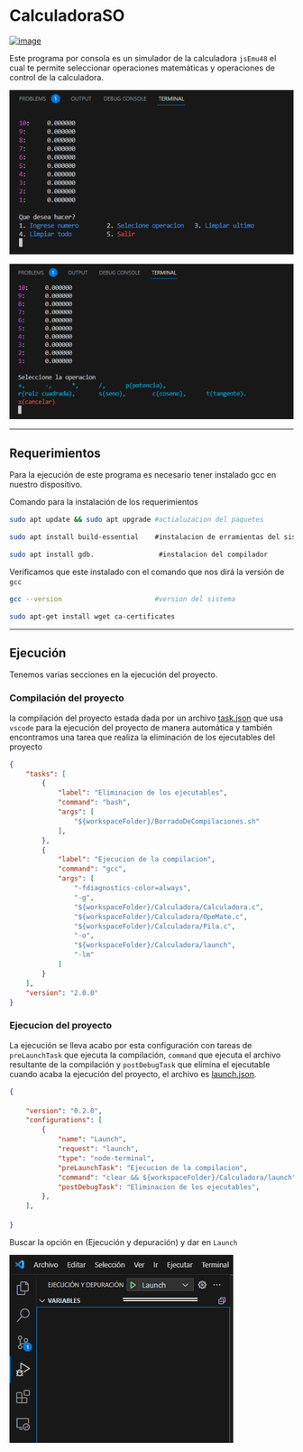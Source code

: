 # CalculadoraSO

[![image](https://user-images.githubusercontent.com/61659765/217417023-b5a0b99d-3efd-4ad3-b8e7-80b9b1a8e840.png)](https://youtu.be/vihYDBO5scY)


Este programa por consola es un simulador de la calculadora ``jsEmu48`` el cual te permite seleccionar operaciones matemáticas y operaciones de control de la calculadora.

![Terminal con opciones](img/img1.png)

![Terminal con operaciones](img/img2.png)

---

## Requerimientos

Para la ejecución de este programa es necesario tener instalado gcc en nuestro dispositivo.

Comando para la instalación de los requerimientos

``` bash
sudo apt update && sudo apt upgrade #actialuzacion del paquetes
```

``` bash
sudo apt install build-essential    #instalacion de erramientas del sistema
```

``` bash
sudo apt install gdb.                #instalacion del compilador
```

Verificamos que este instalado con el comando que nos dirá la versión de ``gcc``

``` bash
gcc --version                       #version del sistema
```

``` bash
sudo apt-get install wget ca-certificates  
```

---

## Ejecución

Tenemos varias secciones en la ejecución del proyecto.

### Compilación del proyecto

la compilación del proyecto estada dada por un archivo [task.json](.vscode/tasks.json) que usa ``vscode`` para la ejecución del proyecto de manera automática y también encontramos una tarea que realiza la eliminación de los ejecutables del proyecto

``` json
{
    "tasks": [
        {
            "label": "Eliminacion de los ejecutables", 
            "command": "bash",
            "args": [
                "${workspaceFolder}/BorradoDeCompilaciones.sh"
            ],
        },
        {
            "label": "Ejecucion de la compilacion",
            "command": "gcc",
            "args": [
                "-fdiagnostics-color=always",
                "-g",
                "${workspaceFolder}/Calculadora/Calculadora.c",
                "${workspaceFolder}/Calculadora/OpeMate.c",
                "${workspaceFolder}/Calculadora/Pila.c",
                "-o",
                "${workspaceFolder}/Calculadora/launch",
                "-lm"
            ]
        }
    ],
    "version": "2.0.0"
}
```

### Ejecucion del proyecto

La ejecución se lleva acabo por esta configuración con tareas de ``preLaunchTask`` que ejecuta la compilación, ``command`` que ejecuta el archivo resultante de la compilación y ``postDebugTask`` que elimina el ejecutable cuando acaba la ejecución del proyecto, el archivo es [launch.json](.vscode/launch.json).

``` json
{

    "version": "0.2.0",
    "configurations": [
        {
            "name": "Launch",
            "request": "launch",
            "type": "node-terminal",
            "preLaunchTask": "Ejecucion de la compilacion",
            "command": "clear && ${workspaceFolder}/Calculadora/launch",
            "postDebugTask": "Eliminacion de los ejecutables",
        },
    ],

}
```

Buscar la opción en (Ejecución y depuración) y dar en ``Launch``

![Launch](img/img3.png)
